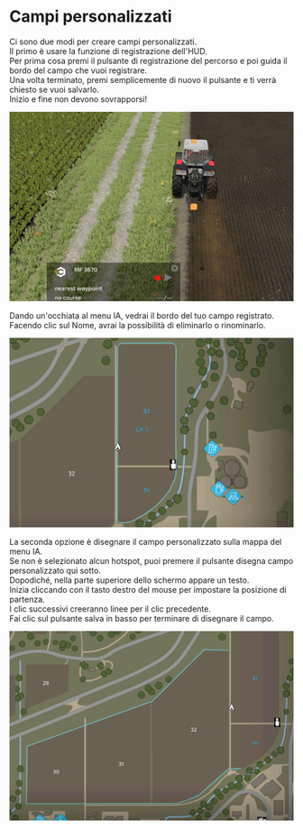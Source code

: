 # Campi personalizzati

  
Ci sono due modi per creare campi personalizzati.  
Il primo è usare la funzione di registrazione dell'HUD.  
Per prima cosa premi il pulsante di registrazione del percorso e poi guida il bordo del campo che vuoi registrare.  
Una volta terminato, premi semplicemente di nuovo il pulsante e ti verrà chiesto se vuoi salvarlo.  
Inizio e fine non devono sovrapporsi!  


![Image](../assets/images/recordcustomhelp_0_0_765_510.png)

  
Dando un'occhiata al menu IA, vedrai il bordo del tuo campo registrato.  
Facendo clic sul Nome, avrai la possibilità di eliminarlo o rinominarlo.  


![Image](../assets/images/donecustomhelp_0_0_765_510.png)

  
La seconda opzione è disegnare il campo personalizzato sulla mappa del menu IA.  
Se non è selezionato alcun hotspot, puoi premere il pulsante disegna campo personalizzato qui sotto.  
Dopodiché, nella parte superiore dello schermo appare un testo.  
Inizia cliccando con il tasto destro del mouse per impostare la posizione di partenza.  
I clic successivi creeranno linee per il clic precedente.  
Fai clic sul pulsante salva in basso per terminare di disegnare il campo.  


![Image](../assets/images/drawcustomhelp_0_0_765_510.png)

